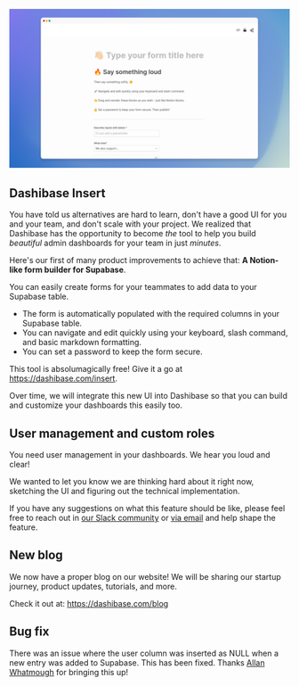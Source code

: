 ![Dashibase Insert](../assets/dashibase-insert.png)

## Dashibase Insert

You have told us alternatives are hard to learn, don't have a good UI for you and your team, and don't scale with your project. We realized that Dashibase has the opportunity to become _the_ tool to help you build _beautiful_ admin dashboards for your team in just _minutes_. 

Here's our first of many product improvements to achieve that: **A Notion-like form builder for Supabase**.

You can easily create forms for your teammates to add data to your Supabase table.

- The form is automatically populated with the required columns in your Supabase table.
- You can navigate and edit quickly using your keyboard, slash command, and basic markdown formatting.
- You can set a password to keep the form secure.

This tool is absolumagically free! Give it a go at https://dashibase.com/insert. 

Over time, we will integrate this new UI into Dashibase so that you can build and customize your dashboards this easily too.

## User management and custom roles

You need user management in your dashboards. We hear you loud and clear! 

We wanted to let you know we are thinking hard about it right now, sketching the UI and figuring out the technical implementation.

If you have any suggestions on what this feature should be like, please feel free to reach out in [our Slack community](https://join.slack.com/t/dashibase-community/shared_invite/zt-180rycyqv-ifRwyiQAiXUlBBVxgxQE7g) or [via email](mailto:sk@dashibase.com) and help shape the feature.

## New blog

We now have a proper blog on our website! We will be sharing our startup journey, product updates, tutorials, and more.

Check it out at: https://dashibase.com/blog

## Bug fix

There was an issue where the user column was inserted as NULL when a new entry was added to Supabase. This has been fixed. Thanks [Allan Whatmough](https://www.linkedin.com/in/allanwhatmough/?originalSubdomain=au) for bringing this up! 